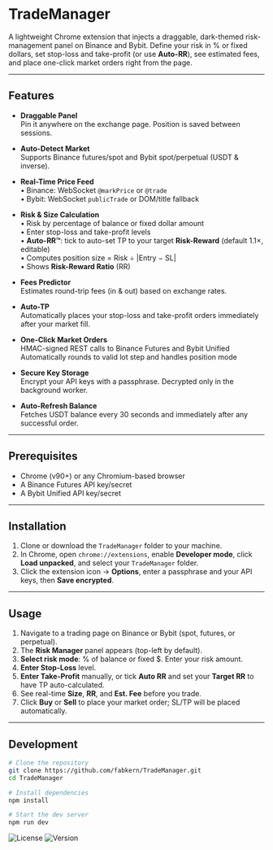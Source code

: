 # TradeManager

A lightweight Chrome extension that injects a draggable, dark-themed risk-management panel on Binance and Bybit. Define your risk in % or fixed dollars, set stop-loss and take-profit (or use **Auto-RR**), see estimated fees, and place one-click market orders right from the page.

---

## Features

- **Draggable Panel**  
  Pin it anywhere on the exchange page. Position is saved between sessions.

- **Auto-Detect Market**  
  Supports Binance futures/spot and Bybit spot/perpetual (USDT & inverse).

- **Real-Time Price Feed**  
  • Binance: WebSocket `@markPrice` or `@trade`  
  • Bybit: WebSocket `publicTrade` or DOM/title fallback

- **Risk & Size Calculation**  
  • Risk by percentage of balance or fixed dollar amount  
  • Enter stop-loss and take-profit levels  
  • **Auto-RR™**: tick to auto-set TP to your target **Risk-Reward** (default 1.1×, editable)  
  • Computes position size = Risk ÷ |Entry − SL|  
  • Shows **Risk-Reward Ratio** (RR)

- **Fees Predictor**  
  Estimates round-trip fees (in & out) based on exchange rates.

- **Auto-TP**  
  Automatically places your stop-loss and take-profit orders immediately after your market fill.

- **One-Click Market Orders**  
  HMAC-signed REST calls to Binance Futures and Bybit Unified  
  Automatically rounds to valid lot step and handles position mode

- **Secure Key Storage**  
  Encrypt your API keys with a passphrase. Decrypted only in the background worker.

- **Auto-Refresh Balance**  
  Fetches USDT balance every 30 seconds and immediately after any successful order.

---

## Prerequisites

- Chrome (v90+) or any Chromium-based browser  
- A Binance Futures API key/secret  
- A Bybit Unified API key/secret  

---

## Installation

1. Clone or download the `TradeManager` folder to your machine.  
2. In Chrome, open `chrome://extensions`, enable **Developer mode**, click **Load unpacked**, and select your `TradeManager` folder.  
3. Click the extension icon → **Options**, enter a passphrase and your API keys, then **Save encrypted**.

---

## Usage

1. Navigate to a trading page on Binance or Bybit (spot, futures, or perpetual).  
2. The **Risk Manager** panel appears (top-left by default).  
3. **Select risk mode**: % of balance or fixed $. Enter your risk amount.  
4. **Enter Stop-Loss** level.  
5. **Enter Take-Profit** manually, or tick **Auto RR** and set your **Target RR** to have TP auto-calculated.  
6. See real-time **Size**, **RR**, and **Est. Fee** before you trade.  
7. Click **Buy** or **Sell** to place your market order; SL/TP will be placed automatically.

---

## Development

```bash
# Clone the repository
git clone https://github.com/fabkern/TradeManager.git
cd TradeManager

# Install dependencies
npm install

# Start the dev server
npm run dev

```



![License](https://img.shields.io/badge/license-MIT-blue)
![Version](https://img.shields.io/badge/version-1.0.0-green)

